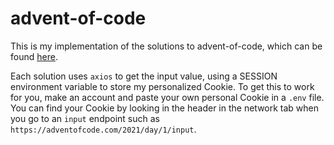 # advent-of-code

This is my implementation of the solutions to advent-of-code, which can be found [here](https://adventofcode.com/).

Each solution uses `axios` to get the input value, using a SESSION environment variable to store my personalized Cookie. To get this to work for you, make an account and paste your own personal Cookie in a `.env` file. You can find your Cookie by looking in the header in the network tab when you go to an `input` endpoint such as `https://adventofcode.com/2021/day/1/input`.
